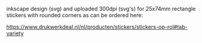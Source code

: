 inkscape design (svg) and uploaded 300dpi (svg's) for 25x74mm rectangle stickers with rounded corners as can be ordered here:

https://www.drukwerkdeal.nl/nl/producten/stickers/stickers-op-rol#tab-variety

